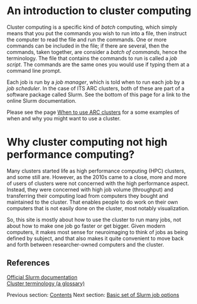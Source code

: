 # An introduction to cluster computing

Cluster computing is a specific kind of _batch_ computing, which simply
means that you put the commands you wish to run into a file, then
instruct the computer to read the file and run the commands.  One or
more commands can be included in the file; if there are several, then
the commands, taken together, are consider a _batch of commands_, hence
the terminology.  The file that contains the commands to run is called
a _job script_.  The commands are the same ones you would use if typing
them at a command line prompt.

Each job is run by a _job manager_, which is told when to run each job by
a _job scheduler_.  In the case of ITS ARC clusters, both of these are
part of a software package called Slurm.  See the bottom of this page for
a link to the online Slurm documentation.

Please see the page [When to use ARC
clusters](https://docs.support.arc.umich.edu/help/use/) for a some
examples of when and why you might want to use a cluster.

# Why cluster computing not high performance computing?

Many clusters started life as high performance computing (HPC) clusters, and
some still are.  However, as the 2010s came to a close, more and more of
users of clusters were not concerned with the high performance aspect.  Instead,
they were concerned with high job volume (throughput) and transferring
their computing load from computers they bought and maintained to the cluster.
That enables people to do work on their own computers that is not easily
done on the cluster, most notably visualization.

So, this site is mostly about how to use the cluster to run many jobs, not
about how to make one job go faster or get bigger.  Given modern computers,
it makes most sense for neuroimaging to think of jobs as being defined by
subject, and that also makes it quite convenient to move back and forth
between researcher-owned computers and the cluster.

## References

[Official Slurm documentation](https://slurm.schedmd.com/)
<br>[Cluster terminology (a glossary)](https://docs.support.arc.umich.edu/terms/)



Previous section: [Contents](index.html)
Next section:  [Basic set of Slurm job options](basic-job-options.html)
